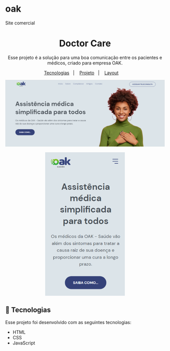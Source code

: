# oak
Site comercial 
<h1 align="center"> Doctor Care </h1>
<p align="center">
Esse projeto é a solução para uma boa comunicação entre os pacientes e médicos, criado para empresa OAK.
</p>

<p align="center">
  <a href="#-tecnologias">Tecnologias</a>&nbsp;&nbsp;&nbsp;|&nbsp;&nbsp;&nbsp;
  <a href="#-projeto">Projeto</a>&nbsp;&nbsp;&nbsp;|&nbsp;&nbsp;&nbsp;
  <a href="#-layout">Layout</a>&nbsp;&nbsp;&nbsp;&nbsp;&nbsp;&nbsp;
</p>

![prewiew](./.github/home.PNG)

<p align="center">
  <img alt="imagem-phone" src="./.github/home-cel.PNG" width="50%">
</p>



## 🚀 Tecnologias

Esse projeto foi desenvolvido com as seguintes tecnologias:

- HTML
- CSS
- JavaScript